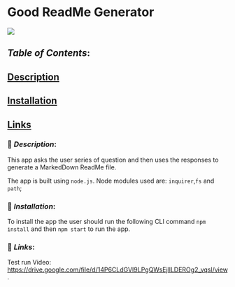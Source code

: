 # **Good ReadMe Generator**

![](./goodreadme.gif)

## **_Table of Contents_**:

## [Description](#-Description)

## [Installation](#-Installation)

## [Links](#-Links)

### &#x1F539; **_Description_**:

This app asks the user series of question and then uses the responses to generate a MarkedDown ReadMe file.

The app is built using `node.js`.
Node modules used are: `inquirer`,`fs` and `path`;

### &#x1F539; **_Installation_**:

To install the app the user should run the following CLI command `npm install` and then `npm start` to run the app.

### &#x1F539; **_Links_**:

Test run Video: https://drive.google.com/file/d/14P6CLdGVI9LPgQWsEjllLDEROg2_vqsl/view.
